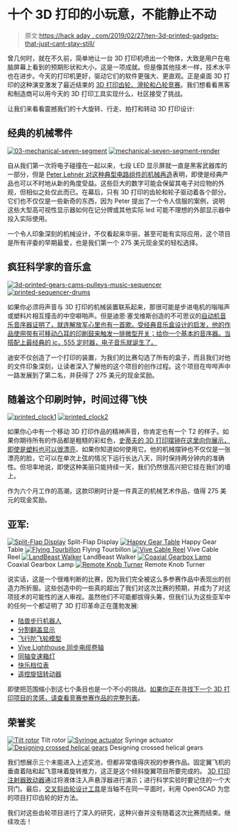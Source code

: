 # 十个 3D 打印的小玩意，不能静止不动

> 原文:[https://hack aday . com/2019/02/27/ten-3d-printed-gadgets-that-just-cant-stay-still/](https://hackaday.com/2019/02/27/ten-3d-printed-gadgets-that-just-cant-stay-still/)

曾几何时，就在不久前，简单地让一台 3D 打印机喷出一个物体，大致是用户在电脑屏幕上看到的预期形状和大小，这是一项成就。但是像其他技术一样，技术水平也在进步。今天的打印机更好，驱动它们的软件更强大、更直观。正是桌面 3D 打印的这种演变激发了最近结束的 [3D 打印齿轮、滑轮和凸轮竞赛](https://hackaday.io/contest/163334-3d-printed-gears-pulleys-and-cams-contest)。我们想看看黑客和制造商可以用今天的 3D 打印工具实现什么，社区接受了挑战。

让我们来看看震撼我们的十大旋转、行走、拍打和转动 3D 打印设计:

## 经典的机械零件

 [![03-mechanical-seven-segment](../Images/1c38253355d0f9e0be60fbb4eaf33282.png "03-mechanical-seven-segment")](https://hackaday.com/2019/01/26/7-segment-display-is-3d-printed-and-hand-cranked/03-mechanical-seven-segment/)  [![mechanical-seven-segment-render](../Images/62e630a3aed6cc021504101f036a2112.png "mechanical-seven-segment-render")](https://hackaday.com/2019/02/27/ten-3d-printed-gadgets-that-just-cant-stay-still/mechanical-seven-segment-render/) 

自从我们第一次将电子碰撞在一起以来，七段 LED 显示屏就一直是黑客武器库的一部分，但是 [Peter Lehnér 对这种典型电路组件的机械再造](https://hackaday.io/project/163473-peters-7-seg-all-mechanical-display-prototype-2)表明，即使是经典产品也可以不时地从新的角度受益。这些巨大的数字可能会保留其电子对应物的外观，但相似之处仅此而已。在幕后，只有 3D 打印的齿轮和轮子驱动着各个部分。它们也不仅仅是一些新奇的东西，因为 Peter 提出了一个令人信服的案例，说明这些大型高可视性显示器如何在记分牌或其他实际 led 可能不理想的外部显示器中投入实际使用。

一个令人印象深刻的机械设计，不仅看起来华丽，甚至可能有实际应用，这个项目是所有评委的早期最爱，也是我们第一个 275 美元现金奖的轻松选择。

## 疯狂科学家的音乐盒

 [![3d-printed-gears-cams-pulleys-music-sequencer](../Images/a933519936e0ac3b2151fc5810cced9c.png "3d-printed-gears-cams-pulleys-music-sequencer")](https://hackaday.com/3d-printed-gears-cams-pulleys-music-sequencer/)  [![printed-sequencer-drums](../Images/057510ff717c3f0ca940922cd9267794.png "printed-sequencer-drums")](https://hackaday.com/2019/02/27/ten-3d-printed-gadgets-that-just-cant-stay-still/printed-sequencer-drums/) 

如果你必须将声音与 3D 打印的机械装置联系起来，那很可能是步进电机的嗡嗡声或塑料片相互撞击的中空噼啪声。但是迪恩·塞戈维斯创造的不可思议的[自动机音乐音序器证明了，就连解放军心里也有一首歌。受经典音乐盒设计的启发，他的作品使用带有可移动凸耳的印刷鼓来触发一排微型开关；给你一个基本的音序器。当搭配上最经典的 ic，555 定时器，电子音乐就诞生了。](https://hackaday.io/project/163514-automata-music-sequencer)

迪安不仅创造了一个打印的装置，为我们的比赛勾选了所有的盒子，而且我们对他的文件印象深刻，让读者深入了解他的这个项目的创作过程。这个项目在哔哔声中一路发展到了第二名，并获得了 275 美元的现金奖励。

## 随着这个印刷时钟，时间过得飞快

 [![printed_clock1](../Images/17d900933432c2980fcd0c2de380ef1c.png "printed_clock1")](https://hackaday.com/2019/02/27/ten-3d-printed-gadgets-that-just-cant-stay-still/printed_clock1/)  [![printed_clock2](../Images/b852acef8b0bf63f99f98034d0980521.png "printed_clock2")](https://hackaday.com/2019/02/27/ten-3d-printed-gadgets-that-just-cant-stay-still/printed_clock2/) 

如果你心中有一个移动 3D 打印作品的精神声音，你肯定也有一个 T2 的样子。如果你期待所有的作品都是粗糙的彩虹色，[史蒂夫的 3D 打印摆钟在这里向你展示，即使是塑料也可以很漂亮](https://hackaday.io/project/163814-3d-printed-pendulum-clock)，如果你知道如何使用它。他的机械摆钟也不仅仅是一张漂亮的脸，它可以在单次上弦的情况下运行长达八天，同时保持两分钟内的准确性。但坦率地说，即使这种美丽只能持续一天，我们仍然很高兴把它挂在我们的墙上。

作为六个月工作的高潮，这款印刷时计是一件真正的机械艺术作品，值得 275 美元的现金奖励。

## 亚军:

 [![Split-Flap Display](../Images/c9e1d4c494c2a20381737a4a009a20ef.png "printed_flaps")](https://hackaday.com/2019/02/27/ten-3d-printed-gadgets-that-just-cant-stay-still/printed_flaps/) Split-Flap Display [![Happy Gear Table](../Images/c47827831d3ebad7b2d72dc434172851.png "printed_table")](https://hackaday.com/2019/02/27/ten-3d-printed-gadgets-that-just-cant-stay-still/printed_table/) Happy Gear Table [![Flying Tourbillon](../Images/cba2f03c45ca7236876b637b1ce6a4b9.png "printed_flyer")](https://hackaday.com/2019/02/27/ten-3d-printed-gadgets-that-just-cant-stay-still/printed_flyer/) Flying Tourbillon [![Vive Cable Reel](../Images/2b5343b60f2eae116a26045a92d34821.png "printed_winder")](https://hackaday.com/2019/02/27/ten-3d-printed-gadgets-that-just-cant-stay-still/printed_winder/) Vive Cable Reel [![LandBeast Walker](../Images/fb0636001fa09970f404fea5aa16169f.png "printed_walker")](https://hackaday.com/2019/02/27/ten-3d-printed-gadgets-that-just-cant-stay-still/printed_walker/) LandBeast Walker [![Coaxial Gearbox Lamp](../Images/91710ad8b0b4b9c80657807a48db1ee0.png "printed_lampgear")](https://hackaday.com/2019/02/27/ten-3d-printed-gadgets-that-just-cant-stay-still/printed_lampgear/) Coaxial Gearbox Lamp [![Remote Knob Turner](../Images/27b96a0bcdec4cf7477cceedca853c0b.png "printed_knobturn")](https://hackaday.com/2019/02/27/ten-3d-printed-gadgets-that-just-cant-stay-still/printed_knobturn/) Remote Knob Turner

说实话，这是一个很难判断的比赛，因为我们完全被这么多参赛作品中表现出的创造力所折服。这些创造中的一些真的超出了我们对这次比赛的预期，并成为了对这项技术的可能性的迷人审视。虽然他们不可能都拔得头筹，但我们认为这些亚军中的任何一个都证明了 3D 打印革命正在蓬勃发展:

*   [陆兽步行机器人](https://hackaday.io/project/163654-landbeest-walking-robot)
*   [分割翻盖显示](https://hackaday.io/project/163725-split-flap-display)
*   [飞行陀飞轮模型](https://hackaday.io/project/163466-3d-printed-flying-tourbillon-models)
*   [Vive Lighthouse 同步电缆卷轴](https://hackaday.io/project/163470-vive-lighthouse-sync-cable-reel)
*   [同轴变速箱灯](https://hackaday.io/project/163722-making-a-coaxial-gearbox-for-a-rotating-lamp)
*   [快乐档位表](https://hackaday.io/project/163495-happy-gear-table)
*   [遥控旋钮转动器](https://hackaday.io/project/163973-3d-printed-knob-turner-remote-tig-amp-control)

即使把范围缩小到这七个条目也是一个不小的挑战。[如果你正在寻找下一个 3D 打印项目的灵感，请查看竞赛参赛作品的完整列表](https://hackaday.io/submissions/3d-printed-gears-pulleys-and-cams-contest/list)。

## 荣誉奖

 [![Tilt rotor](../Images/86f75d7ca4548347926daa55c30a96b7.png "3d-printed-tilt-rotor")](https://hackaday.com/2019/02/27/ten-3d-printed-gadgets-that-just-cant-stay-still/3d-printed-tilt-rotor/) Tilt rotor [![Syringe actuator](../Images/b240b368312866a430748c13da28f476.png "3d-printed-syringe-actuator")](https://hackaday.com/2019/02/27/ten-3d-printed-gadgets-that-just-cant-stay-still/3d-printed-syringe-actuator/) Syringe actuator [![Designing crossed helical gears](../Images/3545de99514f3c11dd206cc08bafb7d1.png "crossed-helical-gear")](https://hackaday.com/2019/02/27/ten-3d-printed-gadgets-that-just-cant-stay-still/crossed-helical-gear/) Designing crossed helical gears

我们想展示三个未能进入上述奖池，但都非常值得庆祝的参赛作品。固定翼飞机的垂直着陆和起飞意味着旋转推力，这正是这个倾斜旋翼项目所要完成的。 [3D 打印注射器致动器](https://hackaday.io/project/163965-3d-printed-syringe-driver)通过将液体注入声悬浮器进行演示；进行科学实验时要记住的一个大窍门。最后，[交叉斜齿轮设计工具](https://hackaday.io/project/163953-crossed-helical-gears-in-openscad)是当轴不在同一平面时，利用 OpenSCAD 为您的项目打印齿轮的好方法。

我们对这些齿轮项目进行了深入的研究，这种兴奋并没有随着这次比赛而结束。继续攻击！